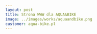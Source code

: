 ```yaml
---
layout: post
title: Strona WWW dla AQUA&BIKE
image: ../images/works/aquaandbike.png
customer: aqua-bike.pl
---
```

